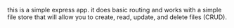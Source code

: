 this is a simple express app.
it does basic routing and works with a simple file store that will allow you to create, read, update, and delete files (CRUD).
